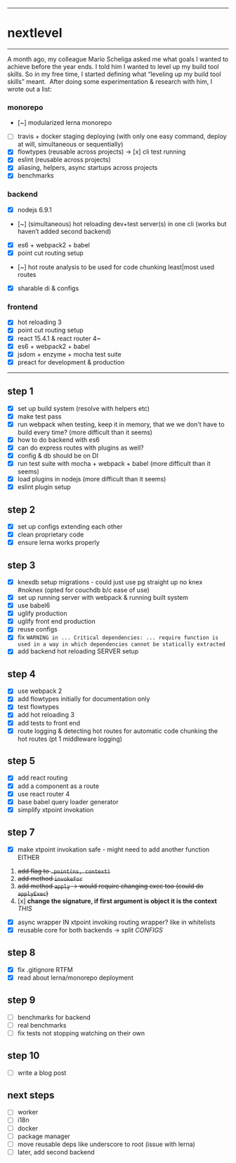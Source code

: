 -------------------
# nextlevel
-------------------

A month ago, my colleague Mario Scheliga asked me what goals I wanted to achieve before the year ends. I told him I wanted to level up my build tool skills. So in my free time, I started defining what “leveling up my build tool skills” meant. 
After doing some experimentation & research with him, I wrote out a list:

### monorepo
- [~] modularized lerna monorepo
- [ ] travis + docker staging deploying (with only one easy command, deploy at will, simultaneous or sequentially)
- [x] flowtypes (reusable across projects)
-> [x] cli test running
- [x] eslint (reusable across projects)
- [x] aliasing, helpers, async startups across projects
- [x] benchmarks

### backend
- [x] nodejs 6.9.1
- [~] (simultaneous) hot reloading dev+test server(s) in one cli (works but haven’t added second backend)
- [x] es6 + webpack2 + babel
- [x] point cut routing setup
- [~] hot route analysis to be used for code chunking least|most used routes
- [x] sharable di & configs

### frontend
- [x]  hot reloading 3
- [x] point cut routing setup
- [x] react 15.4.1 & react router 4~
- [x] es6 + webpack2 + babel
- [x] jsdom + enzyme + mocha test suite
- [x] preact for development & production

----------------

## step 1
- [x] set up build system (resolve with helpers etc)
- [x] make test pass
- [x] run webpack when testing, keep it in memory, that we we don't have to build every time? (more difficult than it seems)
- [x] how to do backend with es6
- [x] can do express routes with plugins as well?
- [x] config & db should be on DI
- [x] run test suite with mocha + webpack + babel (more difficult than it seems)
- [x] load plugins in nodejs (more difficult than it seems)
- [x] eslint plugin setup

## step 2
- [x] set up configs extending each other
- [x] clean proprietary code
- [x] ensure lerna works properly

## step 3
- [x] knexdb setup migrations - could just use pg straight up no knex #noknex (opted for couchdb b/c ease of use)
- [x] set up running server with webpack & running built system
- [x] use babel6
- [x] uglify production
- [x] uglify front end production
- [x] reuse configs
- [x] fix ```WARNING in ... Critical dependencies: ... require function is used in a way in which dependencies cannot be statically extracted```
- [x] add backend hot reloading SERVER setup

## step 4
- [x] use webpack 2
- [x] add flowtypes initially for documentation only
- [x] test flowtypes
- [x] add hot reloading 3
- [x] add tests to front end
- [x] route logging & detecting hot routes for automatic code chunking the hot routes (pt 1 middleware logging)

## step 5
- [x] add react routing
- [x] add a component as a route
- [x] use react router 4
- [x] base babel query loader generator
- [x] simplify xtpoint invokation

## step 7
- [x] make xtpoint invokation safe - might need to add another function EITHER
1. ~~add flag to `.point(ns, context)`~~
2. ~~add method `invokeFor`~~
3. ~~add method `apply` -> would require changing exec too (could do `applyExec`)~~
4. [x] **change the signature, if first argument is object it is the context** _THIS_
- [x] async wrapper IN xtpoint invoking routing wrapper? like in whitelists
- [x] reusable core for both backends -> split _CONFIGS_

## step 8
- [x] fix .gitignore RTFM
- [x] read about lerna/monorepo deployment

## step 9
- [ ] benchmarks for backend
- [ ] real benchmarks
- [ ] fix tests not stopping watching on their own

## step 10
- [ ] write a blog post

## next steps
- [ ] worker
- [ ] i18n
- [ ] docker
- [ ] package manager
- [ ] move reusable deps like underscore to root (issue with lerna)
- [ ] later, add second backend
